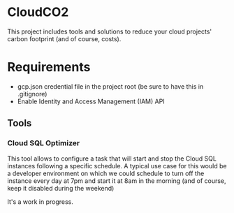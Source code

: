 # CloudCO2

This project includes tools and solutions to reduce your cloud projects' carbon footprint (and of course, costs).

# Requirements

* gcp.json credential file in the project root (be sure to have this in .gitignore)
* Enable Identity and Access Management (IAM) API

## Tools

### Cloud SQL Optimizer

This tool allows to configure a task that will start and stop the Cloud SQL instances following a specific schedule. A typical use case for this would be a developer environment on which we could schedule to turn off the instance every day at 7pm and start it at 8am in the morning (and of course, keep it disabled during the weekend)

It's a work in progress.
